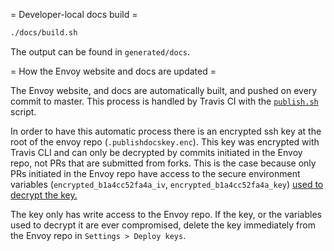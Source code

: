 = Developer-local docs build =

```bash
./docs/build.sh
```

The output can be found in `generated/docs`.

= How the Envoy website and docs are updated =

The Envoy website, and docs are automatically built, and pushed on every commit 
to master. This process is handled by Travis CI with the 
[`publish.sh`](https://github.com/lyft/envoy/blob/master/docs/publish.sh) script. 

In order to have this automatic process there is an encrypted ssh key at the root 
of the envoy repo (`.publishdocskey.enc`). This key was encrypted with Travis CLI 
and can only be decrypted by commits initiated in the Envoy repo, not PRs that are
submitted from forks. This is the case because only PRs initiated in the Envoy 
repo have access to the secure environment variables (`encrypted_b1a4cc52fa4a_iv`, 
`encrypted_b1a4cc52fa4a_key`) [used to decrypt the key.](https://docs.travis-ci.com/user/pull-requests#Pull-Requests-and-Security-Restrictions)

The key only has write access to the Envoy repo. If the key, or the variables 
used to decrypt it are ever compromised, delete the key immediately from the 
Envoy repo in `Settings > Deploy keys`.
